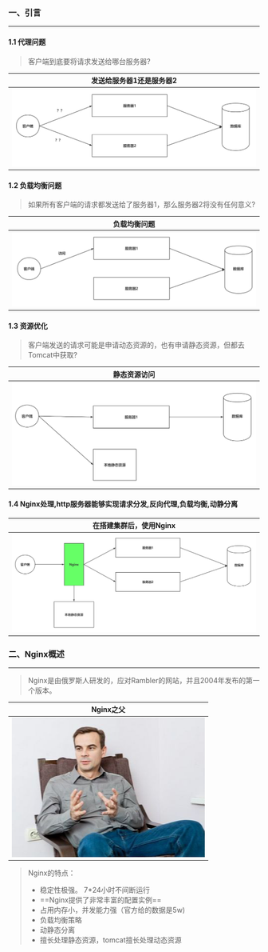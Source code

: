 

### 一、引言

----------

#### 1.1 代理问题

> 客户端到底要将请求发送给哪台服务器?

|          发送给服务器1还是服务器2          |
| :----------------------------------------: |
| ![1589264952529](assets/1589264952529.png) |



#### 1.2 负载均衡问题

> 如果所有客户端的请求都发送给了服务器1，那么服务器2将没有任何意义?

|                负载均衡问题                |
| :----------------------------------------: |
| ![1589265005701](assets/1589265005701.png) |



#### 1.3 资源优化

> 客户端发送的请求可能是申请动态资源的，也有申请静态资源，但都去Tomcat中获取?

|                静态资源访问                |
| :----------------------------------------: |
| ![1589265063451](assets/1589265063451.png) |



#### 1.4 Nginx处理,http服务器能够实现请求分发,反向代理,负载均衡,动静分离

|          在搭建集群后，使用Nginx           |
| :----------------------------------------: |
| ![1589265181473](assets/1589265181473.png) |



### 二、Nginx概述

-----

> Nginx是由俄罗斯人研发的，应对Rambler的网站，并且2004年发布的第一个版本。

|                 Nginx之父                  |
| :----------------------------------------: |
| ![1586502874584](assets/1586502874584.png) |

> Nginx的特点：
>
> - 稳定性极强。 7*24小时不间断运行
> - ==Nginx提供了非常丰富的配置实例==
> - 占用内存小，并发能力强（官方给的数据是5w)
> - 负载均衡策略
> - 动静态分离
> - 擅长处理静态资源，tomcat擅长处理动态资源